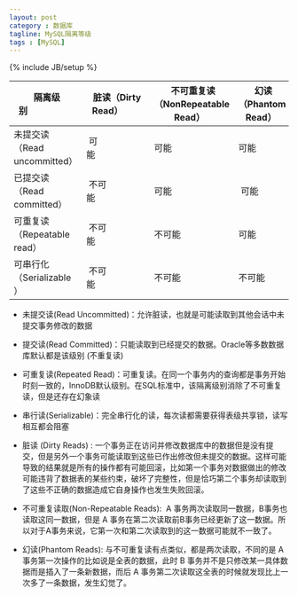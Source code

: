 ```yaml
---
layout: post
category : 数据库
tagline: MySQL隔离等级
tags : [MySQL]
---
```

{% include JB/setup %}

| 隔离级别                   | 脏读（Dirty Read）       | 不可重复读（NonRepeatable Read）     | 幻读（Phantom Read）   |
| -------------------------- | ------------------------ | ------------------------------------ | ---------------------- |
|未提交读（Read uncommitted）| 可能                     | 可能                                 | 可能                   |
|已提交读（Read committed）  | 不可能                   | 可能                                 | 可能                   |
|可重复读（Repeatable read） | 不可能                   | 不可能                               | 可能                   |
|可串行化（Serializable ）   | 不可能                   | 不可能                               | 不可能                 |

- 未提交读(Read Uncommitted)：允许脏读，也就是可能读取到其他会话中未提交事务修改的数据
- 提交读(Read Committed)：只能读取到已经提交的数据。Oracle等多数数据库默认都是该级别 (不重复读)
- 可重复读(Repeated Read)：可重复读。在同一个事务内的查询都是事务开始时刻一致的，InnoDB默认级别。在SQL标准中，该隔离级别消除了不可重复读，但是还存在幻象读
- 串行读(Serializable)：完全串行化的读，每次读都需要获得表级共享锁，读写相互都会阻塞

- 脏读 (Dirty Reads) : 一个事务正在访问并修改数据库中的数据但是没有提交，但是另外一个事务可能读取到这些已作出修改但未提交的数据。这样可能导致的结果就是所有的操作都有可能回滚，比如第一个事务对数据做出的修改可能违背了数据表的某些约束，破坏了完整性，但是恰巧第二个事务却读取到了这些不正确的数据造成它自身操作也发生失败回滚。
- 不可重复读取(Non-Repeatable Reads):  A 事务两次读取同一数据，B事务也读取这同一数据，但是 A 事务在第二次读取前B事务已经更新了这一数据。所以对于A事务来说，它第一次和第二次读取到的这一数据可能就不一致了。
- 幻读(Phantom Reads): 与不可重复读有点类似，都是两次读取，不同的是 A 事务第一次操作的比如说是全表的数据，此时 B 事务并不是只修改某一具体数据而是插入了一条新数据，而后 A 事务第二次读取这全表的时候就发现比上一次多了一条数据，发生幻觉了。